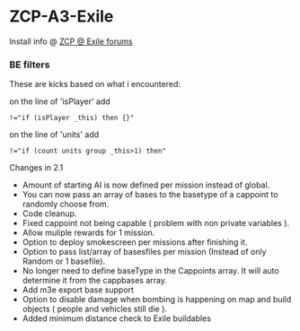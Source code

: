 # ZCP-A3-Exile

Install info @ [ZCP @ Exile forums](http://www.exilemod.com/topic/12116-release-official-zcp-zupas-capture-points/)



### BE filters

These are kicks based on what i encountered:

on the line of 'isPlayer' add
```
!="if (isPlayer _this) then {}"
```

on the line of 'units' add
```
!="if (count units group _this>1) then"
```

Changes in 2.1

* Amount of starting AI is now defined per mission instead of global.
* You can now pass an array of bases to the basetype of a cappoint to randomly choose from.
* Code cleanup.
* Fixed cappoint not being capable ( problem with non private variables ).
* Allow muliple rewards for 1 mission.
* Option to deploy smokescreen per missions after finishing it.
* Option to pass list/array of basesfiles per mission (Instead of only Random or 1 basefile).
* No longer need to define baseType in the Cappoints array. It will auto determine it from the cappbases array.
* Add m3e export base support
* Option to disable damage when bombing is happening on map and build objects ( people and vehicles still die ).
* Added minimum distance check to Exile buildables